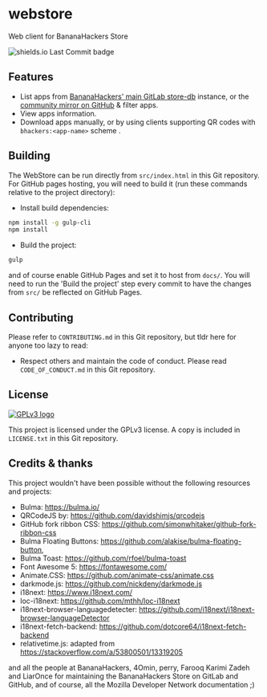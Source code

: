 # webstore
Web client for BananaHackers Store

![shields.io Last Commit badge](https://img.shields.io/github/last-commit/jkelol111/webstore)

## Features

- List apps from [BananaHackers' main GitLab store-db](https://gitlab.com/banana-hackers/store-db) instance, or the [community mirror on GitHub](https://github.com/bananahackers/bananahackers.github.io) & filter apps.
- View apps information.
- Download apps manually, or by using clients supporting QR codes with `bhackers:<app-name>` scheme .

## Building

The WebStore can be run directly from `src/index.html` in this Git repository. For GitHub pages hosting, you will need to build it (run these commands relative to the project directory):

- Install build dependencies:
```bash
npm install -g gulp-cli
npm install
```
- Build the project:
```bash
gulp
```

and of course enable GitHub Pages and set it to host from `docs/`. You will need to run the 'Build the project' step every commit to have the changes from `src/` be reflected on GitHub Pages.

## Contributing

Please refer to `CONTRIBUTING.md` in this Git repository, but tldr here for anyone too lazy to read:

- Respect others and maintain the code of conduct. Please read `CODE_OF_CONDUCT.md` in this Git repository.

## License

[![GPLv3 logo](https://www.gnu.org/graphics/gplv3-127x51.png)](https://www.gnu.org/licenses/gpl-3.0.html)

This project is licensed under the GPLv3 license. A copy is included in `LICENSE.txt` in this Git repository.

## Credits & thanks

This project wouldn't have been possible without the following resources and projects:

- Bulma: https://bulma.io/
- QRCodeJS by: https://github.com/davidshimjs/qrcodejs
- GitHub fork ribbon CSS: https://github.com/simonwhitaker/github-fork-ribbon-css
- Bulma Floating Buttons: https://github.com/alakise/bulma-floating-button,
- Bulma Toast: https://github.com/rfoel/bulma-toast
- Font Awesome 5: https://fontawesome.com/
- Animate.CSS: https://github.com/animate-css/animate.css
- darkmode.js: https://github.com/nickdeny/darkmode.js
- i18next: https://www.i18next.com/
- loc-i18next: https://github.com/mthh/loc-i18next
- i18next-browser-languagedetecter: https://github.com/i18next/i18next-browser-languageDetector
- i18next-fetch-backend: https://github.com/dotcore64/i18next-fetch-backend
- relativetime.js: adapted from https://stackoverflow.com/a/53800501/13319205

and all the people at BananaHackers, 4Omin, perry, Farooq Karimi Zadeh and LiarOnce for maintaining the BananaHackers Store on GitLab and GitHub, and of course, all the Mozilla Developer Network documentation ;)